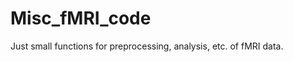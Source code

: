 Misc_fMRI_code
==============

Just small functions for preprocessing, analysis, etc. of fMRI data.
